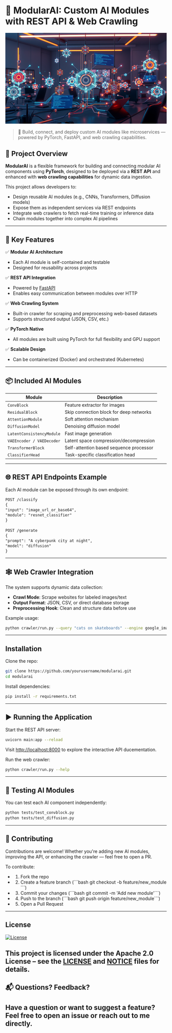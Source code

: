 
# 🧠 ModularAI: Custom AI Modules with REST API & Web Crawling

![AI Network Image](./assets/banner.png)

> 🚀 Build, connect, and deploy custom AI modules like microservices — powered by PyTorch, FastAPI, and web crawling capabilities.

## 📌 Project Overview

**ModularAI** is a flexible framework for building and connecting modular AI components using **PyTorch**, designed to be deployed via a **REST API** and enhanced with **web crawling capabilities** for dynamic data ingestion.

This project allows developers to:
- Design reusable AI modules (e.g., CNNs, Transformers, Diffusion models)
- Expose them as independent services via REST endpoints
- Integrate web crawlers to fetch real-time training or inference data
- Chain modules together into complex AI pipelines

---

## 🔧 Key Features

✅ **Modular AI Architecture**  
- Each AI module is self-contained and testable  
- Designed for reusability across projects  

✅ **REST API Integration**  
- Powered by [FastAPI](https://fastapi.tiangolo.com/)   
- Enables easy communication between modules over HTTP  

✅ **Web Crawling System**  
- Built-in crawler for scraping and preprocessing web-based datasets  
- Supports structured output (JSON, CSV, etc.)  

✅ **PyTorch Native**  
- All modules are built using PyTorch for full flexibility and GPU support  

✅ **Scalable Design**  
- Can be containerized (Docker) and orchestrated (Kubernetes)

---

## 📦 Included AI Modules

| Module | Description |
|--------|-------------|
| `ConvBlock` | Feature extractor for images |
| `ResidualBlock` | Skip connection block for deep networks |
| `AttentionModule` | Soft attention mechanism |
| `DiffusionModel` | Denoising diffusion model |
| `LatentConsistencyModule` | Fast image generation |
| `VAEEncoder / VAEDecoder` | Latent space compression/decompression |
| `TransformerBlock` | Self-attention based sequence processor |
| `ClassifierHead` | Task-specific classification head |

---

## 🌐 REST API Endpoints Example

Each AI module can be exposed through its own endpoint:
```http	
POST /classify
{
"input": "image_url_or_base64",
"module": "resnet_classifier"
}

POST /generate
{
"prompt": "A cyberpunk city at night",
"model": "diffusion"
}
```

---

## 🕸️ Web Crawler Integration

The system supports dynamic data collection:

- **Crawl Mode**: Scrape websites for labeled images/text
- **Output Format**: JSON, CSV, or direct database storage
- **Preprocessing Hook**: Clean and structure data before use

Example usage:
```bash
python crawler/run.py --query "cats on skateboards" --engine google_images --limit 100
```
---
## Installation
Clone the repo:
```bash	
git clone https://github.com/yourusername/modularai.git 
cd modularai
```
Install dependencies:
```bash
pip install -r requirements.txt
```
---
## ▶️ Running the Application
Start the REST API server:
```bash
uvicorn main:app --reload
```
Visit [http://localhost:8000](http://localhost:8000) to explore the interactive API ducementation.

Run the web crawler:
```bash
python crawler/run.py --help
```
---
## 🧪 Testing AI Modules

You can test each AI component independently:
```bash
python tests/test_convblock.py
python tests/test_diffusion.py
```
---
## 🤝 Contributing
Contributions are welcome! Whether you're adding new AI modules, improving the API, or enhancing the crawler — feel free to open a PR.

To contribute:
- 1. Fork the repo
- 2. Create a feature branch (´´´bash git checkout -b feature/new_module´´´)
- 3. Commit your changes (´´´bash git commit -m 'Add new module'´´´)
- 4. Push to the branch (´´´bash git push origin feature/new_module´´´)
- 5. Open a Pull Request

---
## License

[![License](https://img.shields.io/badge/License-Apache_2.0-blue.svg)](LICENSE) 

This project is licensed under the **Apache 2.0 License** – see the [LICENSE](LICENSE) and [NOTICE](NOTICE) files for details.
---
## 📬 Questions? Feedback?

Have a question or want to suggest a feature? Feel free to open an issue or reach out to me directly.
---